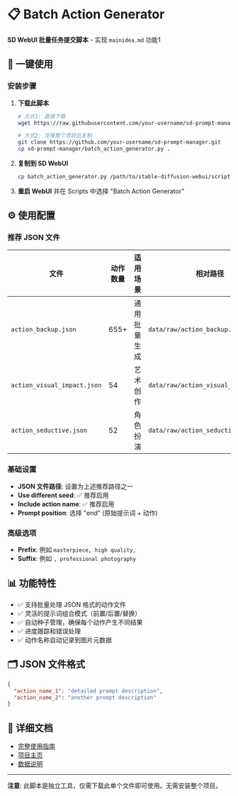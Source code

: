 # 📋 Batch Action Generator

**SD WebUI 批量任务提交脚本** - 实现 `mainidea.md` 功能1

## 🚀 一键使用

### 安装步骤

1. **下载此脚本**
   ```bash
   # 方式1: 直接下载
   wget https://raw.githubusercontent.com/your-username/sd-prompt-manager/main/batch_action_generator.py
   
   # 方式2: 克隆整个项目后复制
   git clone https://github.com/your-username/sd-prompt-manager.git
   cp sd-prompt-manager/batch_action_generator.py .
   ```

2. **复制到 SD WebUI**
   ```bash
   cp batch_action_generator.py /path/to/stable-diffusion-webui/scripts/
   ```

3. **重启 WebUI** 并在 Scripts 中选择 "Batch Action Generator"

## ⚙️ 使用配置

### 推荐 JSON 文件

| 文件 | 动作数量 | 适用场景 | 相对路径 |
|------|----------|----------|----------|
| `action_backup.json` | 655+ | 通用批量生成 | `data/raw/action_backup.json` |
| `action_visual_impact.json` | 54 | 艺术创作 | `data/raw/action_visual_impact.json` |
| `action_seductive.json` | 52 | 角色扮演 | `data/raw/action_seductive.json` |

### 基础设置

- **JSON 文件路径**: 设置为上述推荐路径之一
- **Use different seed**: ✅ 推荐启用
- **Include action name**: ✅ 推荐启用
- **Prompt position**: 选择 "end" (原始提示词 + 动作)

### 高级选项

- **Prefix**: 例如 `masterpiece, high quality, `
- **Suffix**: 例如 `, professional photography`

## 📊 功能特性

- ✅ 支持批量处理 JSON 格式的动作文件
- ✅ 灵活的提示词组合模式（前置/后置/替换）
- ✅ 自动种子管理，确保每个动作产生不同结果
- ✅ 进度跟踪和错误处理
- ✅ 动作名称自动记录到图片元数据

## 🗂️ JSON 文件格式

```json
{
  "action_name_1": "detailed prompt description",
  "action_name_2": "another prompt description"
}
```

## 📖 详细文档

- [完整使用指南](docs/USER_GUIDE.md)
- [项目主页](README.md)
- [数据说明](data/README.md)

---

**注意**: 此脚本是独立工具，仅需下载此单个文件即可使用。无需安装整个项目。
